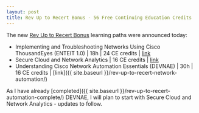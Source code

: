 ```yaml
---
layout: post
title: Rev Up to Recert Bonus - 56 Free Continuing Education Credits
---
```


The new [Rev Up to Recert Bonus](https://blogs.cisco.com/learning/rev-up-and-race-to-recertification-with-56-free-continuing-education-credits) learning paths were announced today:
<blockquote class="twitter-tweet" data-lang="en"><p lang="en" dir="ltr"></p>
<a href="https://twitter.com/learningatcisco/status/1681698636973916160"></a>
</blockquote> <script async src="//platform.twitter.com/widgets.js" charset="utf-8"></script>

- Implementing and Troubleshooting Networks Using Cisco ThousandEyes (ENTEIT 1.0) \| 18h \| 24 CE credits \| [link](https://u.cisco.com/path/104?utm_campaign=revup-te&utm_source=blog-cisco&utm_medium=ciscou-path-enteit)
- Secure Cloud and Network Analytics \| 16 CE credits \| [link](https://learningnetwork.cisco.com/s/learning-plan-detail-standard?ltui__urlRecordId=a1c6e00000AVUzOAAX&ltui__urlRedirect=learning-plan-detail-standard&ccid=revup-to-recert&dtid=email&oid=revup-to-recert-bonus-secure-cloud-and-network-analytics-invite-previous)
- Understanding Cisco Network Automation Essentials (DEVNAE) \| 30h \| 16 CE credits \| [link]({{ site.baseurl }}/rev-up-to-recert-network-automation/)

As I have already [completed]({{ site.baseurl }}/rev-up-to-recert-automation-complete/) DEVNAE, I will plan to start with Secure Cloud and Network Analytics - updates to follow.